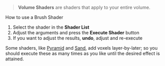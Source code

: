 > **Volume Shaders** are shaders that apply to your entire volume.

How to use a Brush Shader

1. Select the shader in the **Shader List**
2. Adjust the arguments and press the **Execute Shader** button
3. If you want to adjust the results, **undo**, adjust and re-execute 

Some shaders, like [Pyramid](pyramid/) and [Sand](sand/), add voxels layer-by-later; so you should execute these as many times as you like until the desired effect is attained.

